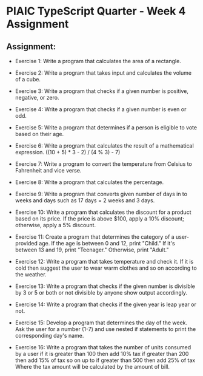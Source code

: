 <link rel="stylesheet" href="../readme-style.css">

# PIAIC TypeScript Quarter - Week 4 Assignment

## Assignment:

- Exercise 1: Write a program that calculates the area of a rectangle.

- Exercise 2: Write a program that takes input and calculates the volume of a cube.

- Exercise 3: Write a program that checks if a given number is positive, negative, or zero.

- Exercise 4: Write a program that checks if a given number is even or odd.

- Exercise 5: Write a program that determines if a person is eligible to vote based on their age.

- Exercise 6: Write a program that calculates the result of a mathematical expression. ((10 + 5) \* 3 - 2) / (4 % 3) - 7)

- Exercise 7: Write a program to convert the temperature from Celsius to Fahrenheit and vice verse.

- Exercise 8: Write a program that calculates the percentage.

- Exercise 9: Write a program that converts given number of days in to weeks and days such as 17 days = 2 weeks and 3 days.

- Exercise 10: Write a program that calculates the discount for a product based on its price. If the price is above $100, apply a 10% discount; otherwise, apply a 5% discount.

- Exercise 11: Create a program that determines the category of a user-provided age. If the age is between 0 and 12, print "Child." If it's between 13 and 19, print "Teenager." Otherwise, print "Adult."

- Exercise 12: Write a program that takes temperature and check it. If it is cold then suggest the user to wear warm clothes and so on according to the weather.

- Exercise 13: Write a program that checks if the given number is divisible by 3 or 5 or both or not divisible by anyone show output accordingly.

- Exercise 14: Write a program that checks if the given year is leap year or not.

- Exercise 15: Develop a program that determines the day of the week. Ask the user for a number (1-7) and use nested if statements to print the corresponding day's name.

- Exercise 16: Write a program that takes the number of units consumed by a user if it is greater than 100 then add 10% tax if greater than 200 then add 15% of tax so on up to if greater than 500 then add 25% of tax
  Where the tax amount will be calculated by the amount of bill.
